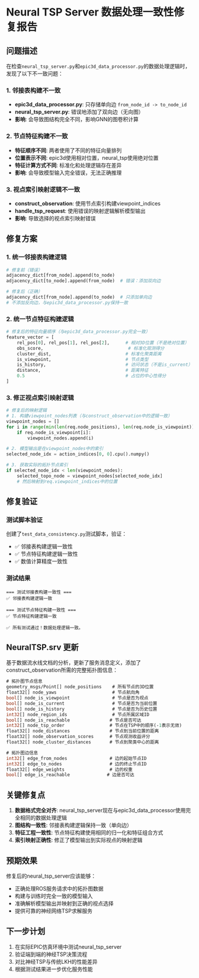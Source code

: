 # Neural TSP Server 数据处理一致性修复报告

## 问题描述

在检查`neural_tsp_server.py`和`epic3d_data_processor.py`的数据处理逻辑时，发现了以下不一致问题：

### 1. 邻接表构建不一致
- **epic3d_data_processor.py**: 只存储单向边 `from_node_id -> to_node_id`
- **neural_tsp_server.py**: 错误地添加了双向边（无向图）
- **影响**: 会导致图结构完全不同，影响GNN的图卷积计算

### 2. 节点特征构建不一致  
- **特征顺序不同**: 两者使用了不同的特征向量排列
- **位置表示不同**: epic3d使用相对位置，neural_tsp使用绝对位置
- **特征计算方式不同**: 标准化和处理逻辑存在差异
- **影响**: 会导致模型输入完全错误，无法正确推理

### 3. 视点索引映射逻辑不一致
- **construct_observation**: 使用节点索引构建viewpoint_indices
- **handle_tsp_request**: 使用错误的映射逻辑解析模型输出
- **影响**: 导致选择的视点索引映射错误

## 修复方案

### 1. 统一邻接表构建逻辑

```python
# 修复前（错误）
adjacency_dict[from_node].append(to_node)
adjacency_dict[to_node].append(from_node)  # 错误：添加双向边

# 修复后（正确）  
adjacency_dict[from_node].append(to_node)  # 只添加单向边
# 不添加反向边，与epic3d_data_processor.py保持一致
```

### 2. 统一节点特征构建逻辑

```python
# 修复后的特征向量顺序（与epic3d_data_processor.py完全一致）
feature_vector = [
    rel_pos[0], rel_pos[1], rel_pos[2],      # 相对3D位置（不是绝对位置）
    obs_score,                                # 标准化观测得分
    cluster_dist,                            # 标准化聚类距离
    is_viewpoint,                            # 节点类型
    is_history,                              # 访问状态（不是is_current）
    distance,                                # 距离特征
    0.5                                      # 占位的中心性得分
]
```

### 3. 修正视点索引映射逻辑

```python
# 修复后的映射逻辑
# 1. 构建viewpoint_nodes列表（与construct_observation中的逻辑一致）
viewpoint_nodes = []
for i in range(min(len(req.node_positions), len(req.node_is_viewpoint))):
    if req.node_is_viewpoint[i]:
        viewpoint_nodes.append(i)

# 2. 模型输出是在viewpoint_nodes中的索引
selected_node_idx = action_indices[0, 0].cpu().numpy()

# 3. 获取实际的拓扑节点索引
if selected_node_idx < len(viewpoint_nodes):
    selected_topo_node = viewpoint_nodes[selected_node_idx]
    # 然后映射到req.viewpoint_indices中的位置
```

## 修复验证

### 测试脚本验证
创建了`test_data_consistency.py`测试脚本，验证：
- ✅ 邻接表构建逻辑一致性
- ✅ 节点特征构建逻辑一致性  
- ✅ 数值计算精度一致性

### 测试结果
```
=== 测试邻接表构建一致性 ===
✅ 邻接表构建逻辑一致

=== 测试节点特征构建一致性 ===  
✅ 节点特征构建逻辑一致

✅ 所有测试通过！数据处理逻辑一致。
```

## NeuralTSP.srv 更新

基于数据流水线文档的分析，更新了服务消息定义，添加了construct_observation所需的完整拓扑图信息：

```protobuf
# 拓扑图节点信息
geometry_msgs/Point[] node_positions    # 所有节点的3D位置
float32[] node_yaws                     # 节点航向角
bool[] node_is_viewpoint                # 节点是否为视点
bool[] node_is_current                  # 节点是否为当前位置  
bool[] node_is_history                  # 节点是否为历史位置
int32[] node_region_ids                 # 节点所属区域ID
bool[] node_is_reachable               # 节点是否可达
int32[] node_tsp_order                 # 节点在TSP中的顺序(-1表示无效)
float32[] node_distances               # 节点到当前位置的距离
float32[] node_observation_scores      # 节点观测收益评分
float32[] node_cluster_distances       # 节点到聚类中心的距离

# 拓扑图边信息
int32[] edge_from_nodes                # 边的起始节点ID
int32[] edge_to_nodes                  # 边的终止节点ID  
float32[] edge_weights                 # 边的权重
bool[] edge_is_reachable              # 边是否可达
```

## 关键修复点

1. **数据格式完全对齐**: neural_tsp_server现在与epic3d_data_processor使用完全相同的数据处理逻辑
2. **图结构一致性**: 邻接表构建逻辑保持一致（单向边）
3. **特征工程一致性**: 节点特征构建使用相同的归一化和特征组合方式
4. **索引映射正确性**: 修正了模型输出到实际视点的映射逻辑

## 预期效果

修复后的neural_tsp_server应该能够：
- 正确处理ROS服务请求中的拓扑图数据
- 构建与训练时完全一致的模型输入
- 准确解析模型输出并映射到正确的视点选择
- 提供可靠的神经网络TSP求解服务

## 下一步计划

1. 在实际EPIC仿真环境中测试neural_tsp_server
2. 验证端到端的神经TSP决策流程  
3. 对比神经TSP与传统LKH的性能差异
4. 根据测试结果进一步优化服务性能
